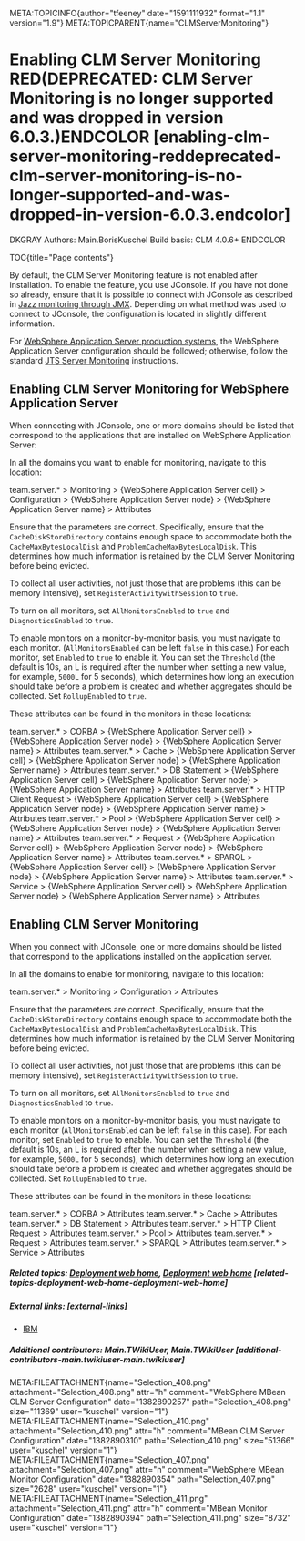 META:TOPICINFO{author="tfeeney" date="1591111932" format="1.1"
version="1.9"} META:TOPICPARENT{name="CLMServerMonitoring"}

# Enabling CLM Server Monitoring RED(DEPRECATED: CLM Server Monitoring is no longer supported and was dropped in version 6.0.3.)ENDCOLOR [enabling-clm-server-monitoring-reddeprecated-clm-server-monitoring-is-no-longer-supported-and-was-dropped-in-version-6.0.3.endcolor]

DKGRAY Authors: Main.BorisKuschel Build basis: CLM 4.0.6+ ENDCOLOR

TOC{title="Page contents"}

By default, the CLM Server Monitoring feature is not enabled after
installation. To enable the feature, you use JConsole. If you have not
done so already, ensure that it is possible to connect with JConsole as
described in [Jazz monitoring through
JMX](https://jazz.net/wiki/bin/view/Deployment/JazzMonitoringThroughJMX).
Depending on what method was used to connect to JConsole, the
configuration is located in slightly different information.

For [WebSphere Application Server production
systems](https://jazz.net/wiki/bin/view/Deployment/JazzMonitoringThroughJMX#Using_JSR160RMI_Connector_for_JC),
the WebSphere Application Server configuration should be followed;
otherwise, follow the standard [JTS Server
Monitoring](https://jazz.net/wiki/bin/view/Deployment/JazzMonitoringThroughJMX#Setting_up_your_Jazz_Team_Server)
instructions.

## Enabling CLM Server Monitoring for WebSphere Application Server

When connecting with JConsole, one or more domains should be listed that
correspond to the applications that are installed on WebSphere
Application Server:

In all the domains you want to enable for monitoring, navigate to this
location:

team.server.\* \> Monitoring \> {WebSphere Application Server cell} \>
Configuration \> {WebSphere Application Server node} \> {WebSphere
Application Server name} \> Attributes

Ensure that the parameters are correct. Specifically, ensure that the
`CacheDiskStoreDirectory` contains enough space to accommodate both the
`CacheMaxBytesLocalDisk` and `ProblemCacheMaxBytesLocalDisk`. This
determines how much information is retained by the CLM Server Monitoring
before being evicted.

To collect all user activities, not just those that are problems (this
can be memory intensive), set `RegisterActivitywithSession` to `true`.

To turn on all monitors, set `AllMonitorsEnabled` to `true` and
`DiagnosticsEnabled` to `true`.

To enable monitors on a monitor-by-monitor basis, you must navigate to
each monitor. (`AllMonitorsEnabled` can be left `false` in this case.)
For each monitor, set `Enabled` to `true` to enable it. You can set the
`Threshold` (the default is 10s, an L is required after the number when
setting a new value, for example, `5000L` for 5 seconds), which
determines how long an execution should take before a problem is created
and whether aggregates should be collected. Set `RollupEnabled` to
`true`.

These attributes can be found in the monitors in these locations:

team.server.\* \> CORBA \> {WebSphere Application Server cell} \>
{WebSphere Application Server node} \> {WebSphere Application Server
name} \> Attributes team.server.\* \> Cache \> {WebSphere Application
Server cell} \> {WebSphere Application Server node} \> {WebSphere
Application Server name} \> Attributes team.server.\* \> DB Statement \>
{WebSphere Application Server cell} \> {WebSphere Application Server
node} \> {WebSphere Application Server name} \> Attributes
team.server.\* \> HTTP Client Request \> {WebSphere Application Server
cell} \> {WebSphere Application Server node} \> {WebSphere Application
Server name} \> Attributes team.server.\* \> Pool \> {WebSphere
Application Server cell} \> {WebSphere Application Server node} \>
{WebSphere Application Server name} \> Attributes team.server.\* \>
Request \> {WebSphere Application Server cell} \> {WebSphere Application
Server node} \> {WebSphere Application Server name} \> Attributes
team.server.\* \> SPARQL \> {WebSphere Application Server cell} \>
{WebSphere Application Server node} \> {WebSphere Application Server
name} \> Attributes team.server.\* \> Service \> {WebSphere Application
Server cell} \> {WebSphere Application Server node} \> {WebSphere
Application Server name} \> Attributes

## Enabling CLM Server Monitoring

When you connect with JConsole, one or more domains should be listed
that correspond to the applications installed on the application server.

In all the domains to enable for monitoring, navigate to this location:

team.server.\* \> Monitoring \> Configuration \> Attributes

Ensure that the parameters are correct. Specifically, ensure that the
`CacheDiskStoreDirectory` contains enough space to accommodate both the
`CacheMaxBytesLocalDisk` and `ProblemCacheMaxBytesLocalDisk`. This
determines how much information is retained by the CLM Server Monitoring
before being evicted.

To collect all user activities, not just those that are problems (this
can be memory intensive), set `RegisterActivitywithSession` to `true`.

To turn on all monitors, set `AllMonitorsEnabled` to `true` and
`DiagnosticsEnabled` to `true`.

To enable monitors on a monitor-by-monitor basis, you must navigate to
each monitor (`AllMonitorsEnabled` can be left `false` in this case).
For each monitor, set `Enabled` to `true` to enable. You can set the
`Threshold` (the default is 10s, an L is required after the number when
setting a new value, for example, `5000L` for 5 seconds), which
determines how long an execution should take before a problem is created
and whether aggregates should be collected. Set `RollupEnabled` to
`true`.

These attributes can be found in the monitors in these locations:

team.server.\* \> CORBA \> Attributes team.server.\* \> Cache \>
Attributes team.server.\* \> DB Statement \> Attributes team.server.\*
\> HTTP Client Request \> Attributes team.server.\* \> Pool \>
Attributes team.server.\* \> Request \> Attributes team.server.\* \>
SPARQL \> Attributes team.server.\* \> Service \> Attributes

##### Related topics: [Deployment web home](DeploymentWebHome), [Deployment web home](DeploymentWebHome) [related-topics-deployment-web-home-deployment-web-home]

##### External links: [external-links]

-   [IBM](https://www.ibm.com)

##### Additional contributors: Main.TWikiUser, Main.TWikiUser [additional-contributors-main.twikiuser-main.twikiuser]

META:FILEATTACHMENT{name="Selection_408.png"
attachment="Selection_408.png" attr="h" comment="WebSphere MBean CLM
Server Configuration" date="1382890257" path="Selection_408.png"
size="11369" user="kuschel" version="1"}
META:FILEATTACHMENT{name="Selection_410.png"
attachment="Selection_410.png" attr="h" comment="MBean CLM Server
Configuration" date="1382890310" path="Selection_410.png" size="51366"
user="kuschel" version="1"} META:FILEATTACHMENT{name="Selection_407.png"
attachment="Selection_407.png" attr="h" comment="WebSphere MBean Monitor
Configuration" date="1382890354" path="Selection_407.png" size="2628"
user="kuschel" version="1"} META:FILEATTACHMENT{name="Selection_411.png"
attachment="Selection_411.png" attr="h" comment="MBean Monitor
Configuration" date="1382890394" path="Selection_411.png" size="8732"
user="kuschel" version="1"}
